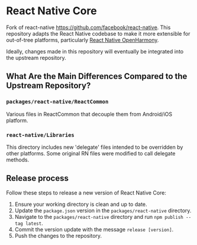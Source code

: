 # React Native Core

Fork of react-native <https://github.com/facebook/react-native>. This repository adapts the React Native codebase to make it more extensible for out-of-tree platforms, particularly [React Native OpenHarmony](https://gitee.com/openharmony-sig/ohos_react_native/).

Ideally, changes made in this repository will eventually be integrated into the upstream repository.

## What Are the Main Differences Compared to the Upstream Repository?

### `packages/react-native/ReactCommon`

Various files in ReactCommon that decouple them from Android/iOS platform.

### `react-native/Libraries`

This directory includes new 'delegate' files intended to be overridden by other platforms. Some original RN files were modified to call delegate methods.

## Release process

Follow these steps to release a new version of React Native Core:  

1. Ensure your working directory is clean and up to date.  
2. Update the `package.json` version in the `packages/react-native` directory.  
3. Navigate to the `packages/react-native` directory and run `npm publish --tag latest`.
4. Commit the version update with the message `release [version]`.
5. Push the changes to the repository.

